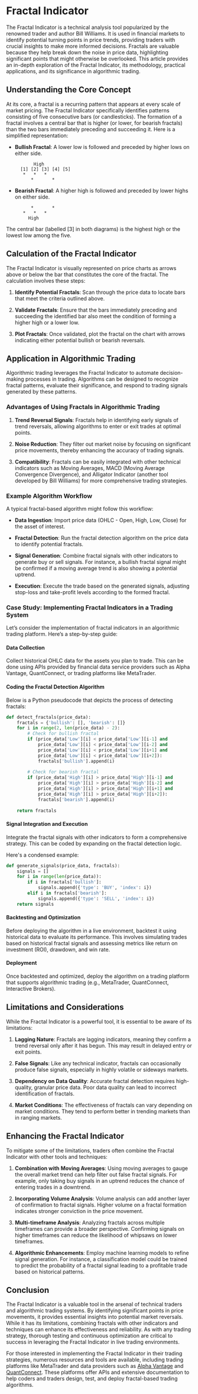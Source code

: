 # Fractal Indicator

The Fractal Indicator is a technical analysis tool popularized by the renowned trader and author Bill Williams. It is used in financial markets to identify potential turning points in price trends, providing traders with crucial insights to make more informed decisions. Fractals are valuable because they help break down the noise in price data, highlighting significant points that might otherwise be overlooked. This article provides an in-depth exploration of the Fractal Indicator, its methodology, practical applications, and its significance in algorithmic trading.

## Understanding the Core Concept

At its core, a fractal is a recurring pattern that appears at every scale of market pricing. The Fractal Indicator specifically identifies patterns consisting of five consecutive bars (or candlesticks). The formation of a fractal involves a central bar that is higher (or lower, for bearish fractals) than the two bars immediately preceding and succeeding it. Here is a simplified representation:

- **Bullish Fractal**: A lower low is followed and preceded by higher lows on either side.  
  ```
         High
    [1] [2] [3] [4] [5]
     *   *   * 
        *       *
  ```

- **Bearish Fractal**: A higher high is followed and preceded by lower highs on either side.  
  ```
        *       *
     *   *   * 
       High
  ```

The central bar (labelled [3] in both diagrams) is the highest high or the lowest low among the five.

## Calculation of the Fractal Indicator

The Fractal Indicator is visually represented on price charts as arrows above or below the bar that constitutes the core of the fractal. The calculation involves these steps:

1. **Identify Potential Fractals**: Scan through the price data to locate bars that meet the criteria outlined above.
   
2. **Validate Fractals**: Ensure that the bars immediately preceding and succeeding the identified bar also meet the condition of forming a higher high or a lower low.

3. **Plot Fractals**: Once validated, plot the fractal on the chart with arrows indicating either potential bullish or bearish reversals.

## Application in Algorithmic Trading

Algorithmic trading leverages the Fractal Indicator to automate decision-making processes in trading. Algorithms can be designed to recognize fractal patterns, evaluate their significance, and respond to trading signals generated by these patterns.

### Advantages of Using Fractals in Algorithmic Trading

1. **Trend Reversal Signals**: Fractals help in identifying early signals of trend reversals, allowing algorithms to enter or exit trades at optimal points.

2. **Noise Reduction**: They filter out market noise by focusing on significant price movements, thereby enhancing the accuracy of trading signals.

3. **Compatibility**: Fractals can be easily integrated with other technical indicators such as Moving Averages, MACD (Moving Average Convergence Divergence), and Alligator Indicator (another tool developed by Bill Williams) for more comprehensive trading strategies.

### Example Algorithm Workflow

A typical fractal-based algorithm might follow this workflow:

- **Data Ingestion**: Import price data (OHLC - Open, High, Low, Close) for the asset of interest.

- **Fractal Detection**: Run the fractal detection algorithm on the price data to identify potential fractals.

- **Signal Generation**: Combine fractal signals with other indicators to generate buy or sell signals. For instance, a bullish fractal signal might be confirmed if a moving average trend is also showing a potential uptrend.

- **Execution**: Execute the trade based on the generated signals, adjusting stop-loss and take-profit levels according to the formed fractal.

### Case Study: Implementing Fractal Indicators in a Trading System

Let’s consider the implementation of fractal indicators in an algorithmic trading platform. Here’s a step-by-step guide:

#### Data Collection
Collect historical OHLC data for the assets you plan to trade. This can be done using APIs provided by financial data service providers such as Alpha Vantage, QuantConnect, or trading platforms like MetaTrader.

#### Coding the Fractal Detection Algorithm
Below is a Python pseudocode that depicts the process of detecting fractals:

```python
def detect_fractals(price_data):
    fractals = {'bullish': [], 'bearish': []}
    for i in range(2, len(price_data) - 2):
        # Check for bullish fractal
        if (price_data['Low'][i] < price_data['Low'][i-1] and 
            price_data['Low'][i] < price_data['Low'][i-2] and 
            price_data['Low'][i] < price_data['Low'][i+1] and 
            price_data['Low'][i] < price_data['Low'][i+2]):
            fractals['bullish'].append(i)
        
        # Check for bearish fractal
        if (price_data['High'][i] > price_data['High'][i-1] and
            price_data['High'][i] > price_data['High'][i-2] and
            price_data['High'][i] > price_data['High'][i+1] and
            price_data['High'][i] > price_data['High'][i+2]):
            fractals['bearish'].append(i)
            
    return fractals
```

#### Signal Integration and Execution
Integrate the fractal signals with other indicators to form a comprehensive strategy. This can be coded by expanding on the fractal detection logic.

Here's a condensed example:

```python
def generate_signals(price_data, fractals):
    signals = []
    for i in range(len(price_data)):
        if i in fractals['bullish']:
            signals.append({'type': 'BUY', 'index': i})
        elif i in fractals['bearish']:
            signals.append({'type': 'SELL', 'index': i})
    return signals
```

#### Backtesting and Optimization
Before deploying the algorithm in a live environment, backtest it using historical data to evaluate its performance. This involves simulating trades based on historical fractal signals and assessing metrics like return on investment (ROI), drawdown, and win rate.

#### Deployment
Once backtested and optimized, deploy the algorithm on a trading platform that supports algorithmic trading (e.g., MetaTrader, QuantConnect, Interactive Brokers).

## Limitations and Considerations

While the Fractal Indicator is a powerful tool, it is essential to be aware of its limitations:

1. **Lagging Nature**: Fractals are lagging indicators, meaning they confirm a trend reversal only after it has begun. This may result in delayed entry or exit points.

2. **False Signals**: Like any technical indicator, fractals can occasionally produce false signals, especially in highly volatile or sideways markets.

3. **Dependency on Data Quality**: Accurate fractal detection requires high-quality, granular price data. Poor data quality can lead to incorrect identification of fractals.

4. **Market Conditions**: The effectiveness of fractals can vary depending on market conditions. They tend to perform better in trending markets than in ranging markets.

## Enhancing the Fractal Indicator

To mitigate some of the limitations, traders often combine the Fractal Indicator with other tools and techniques:

1. **Combination with Moving Averages**: Using moving averages to gauge the overall market trend can help filter out false fractal signals. For example, only taking buy signals in an uptrend reduces the chance of entering trades in a downtrend.

2. **Incorporating Volume Analysis**: Volume analysis can add another layer of confirmation to fractal signals. Higher volume on a fractal formation indicates stronger conviction in the price movement.

3. **Multi-timeframe Analysis**: Analyzing fractals across multiple timeframes can provide a broader perspective. Confirming signals on higher timeframes can reduce the likelihood of whipsaws on lower timeframes.

4. **Algorithmic Enhancements**: Employ machine learning models to refine signal generation. For instance, a classification model could be trained to predict the probability of a fractal signal leading to a profitable trade based on historical patterns.

## Conclusion

The Fractal Indicator is a valuable tool in the arsenal of technical traders and algorithmic trading systems. By identifying significant points in price movements, it provides essential insights into potential market reversals. While it has its limitations, combining fractals with other indicators and techniques can enhance its effectiveness and reliability. As with any trading strategy, thorough testing and continuous optimization are critical to success in leveraging the Fractal Indicator in live trading environments.

For those interested in implementing the Fractal Indicator in their trading strategies, numerous resources and tools are available, including trading platforms like MetaTrader and data providers such as [Alpha Vantage](https://www.alphavantage.co/) and [QuantConnect](https://www.quantconnect.com/). These platforms offer APIs and extensive documentation to help coders and traders design, test, and deploy fractal-based trading algorithms.